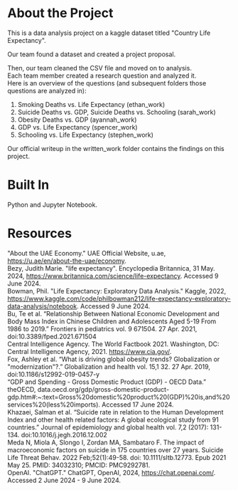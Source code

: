# About the Project
This is a data analysis project on a kaggle dataset titled "Country Life Expectancy".  

Our team found a dataset and created a project proposal.


Then, our team cleaned the CSV file and moved on to analysis.  
Each team member created a research question and analyzed it.  
Here is an overview of the questions (and subsequent folders those questions are analyzed in):
1. Smoking Deaths vs. Life Expectancy (ethan_work)
2. Suicide Deaths vs. GDP, Suicide Deaths vs. Schooling (sarah_work)
3. Obesity Deaths vs. GDP (ayannah_work)
4. GDP vs. Life Expectancy (spencer_work)
5. Schooling vs. Life Expectancy (stephen_work)


Our official writeup in the written_work folder contains the findings on this project.

# Built In
Python and Jupyter Notebook.  

# Resources
"About the UAE Economy." UAE Official Website, u.ae, https://u.ae/en/about-the-uae/economy.  
Bezy, Judith Marie. "life expectancy". Encyclopedia Britannica, 31 May. 2024, https://www.britannica.com/science/life-expectancy. Accessed 9 June 2024.  
Bowman, Phil. "Life Expectancy: Exploratory Data Analysis." Kaggle, 2022, https://www.kaggle.com/code/philbowman212/life-expectancy-exploratory-data-analysis/notebook. Accessed 9 June 2024.  
Bu, Te et al. “Relationship Between National Economic Development and Body Mass Index in Chinese Children and Adolescents Aged 5-19 From 1986 to 2019.” Frontiers in pediatrics vol. 9 671504. 27 Apr. 2021, doi:10.3389/fped.2021.671504  
Central Intelligence Agency. The World Factbook 2021. Washington, DC: Central Intelligence Agency, 2021. https://www.cia.gov/.  
Fox, Ashley et al. “What is driving global obesity trends? Globalization or "modernization"?.” Globalization and health vol. 15,1 32. 27 Apr. 2019, doi:10.1186/s12992-019-0457-y  
“GDP and Spending - Gross Domestic Product (GDP) - OECD Data.” theOECD, data.oecd.org/gdp/gross-domestic-product-gdp.htm#:~:text=Gross%20domestic%20product%20(GDP)%20is,and%20services%20(less%20imports). Accessed 17 June 2024.  
Khazaei, Salman et al. “Suicide rate in relation to the Human Development Index and other health related factors: A global ecological study from 91 countries.” Journal of epidemiology and global health vol. 7,2 (2017): 131-134. doi:10.1016/j.jegh.2016.12.002  
Meda N, Miola A, Slongo I, Zordan MA, Sambataro F. The impact of macroeconomic factors on suicide in 175 countries over 27 years. Suicide Life Threat Behav. 2022 Feb;52(1):49-58. doi: 10.1111/sltb.12773. Epub 2021 May 25. PMID: 34032310; PMCID: PMC9292781.  
OpenAI. "ChatGPT." ChatGPT, OpenAI, 2024, https://chat.openai.com/. Accessed 2 June 2024 - 9 June 2024.
